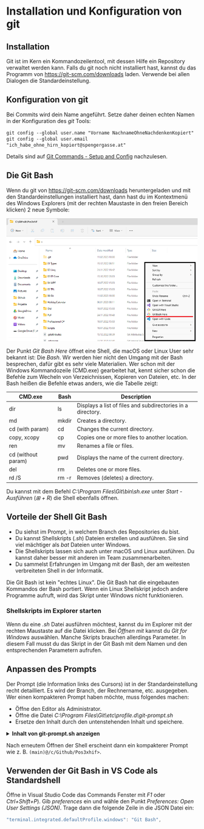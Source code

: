 # Installation und Konfiguration von git

## Installation

Git ist im Kern ein Kommandozeilentool, mit dessen Hilfe ein Repository verwaltet werden kann.
Falls du git noch nicht installiert hast, kannst du das Programm von https://git-scm.com/downloads
laden. Verwende bei allen Dialogen die Standardeinstellung.

## Konfiguration von git

Bei Commits wird dein Name angeführt. Setze daher deinen echten Namen in der Konfiguration des
*git* Tools:

```
git config --global user.name "Vorname NachnameOhneNachdenkenKopiert"
git config --global user.email "ich_habe_ohne_hirn_kopiert@spengergasse.at"
```

Details sind auf [Git Commands - Setup and Config](https://git-scm.com/book/en/v2/Appendix-C%3A-Git-Commands-Setup-and-Config) nachzulesen.

## Die Git Bash

Wenn du git von https://git-scm.com/downloads heruntergeladen und mit den Standardeinstellungen
installiert hast, dann hast du im Kontextmenü des Windows Explorers (mit der rechten Maustaste
in den freien Bereich klicken) 2 neue Symbole:

![](git_bash_1803.png)

Der Punkt *Git Bash Here* öffnet eine Shell, die macOS oder Linux User sehr bekannt ist: Die *Bash*.
Wir werden hier nicht den Umgang mit der Bash besprechen, dafür gibt es sehr viele Materialien.
Wer schon mit der Windows Kommandozeile (CMD.exe) gearbeitet hat, kennt sicher schon die Befehle
zum Wecheln von Verzeichnissen, Kopieren von Dateien, etc. In der Bash heißen die Befehle etwas
anders, wie die Tabelle zeigt:

| **CMD.exe**        | **Bash** | **Description**                                             |
| ------------------ | -------- | ----------------------------------------------------------- |
| dir                | ls       | Displays a list of files and subdirectories in a directory. |
| md                 | mkdir    | Creates a directory.                                        |
| cd (with param)    | cd       | Changes the current directory.                              |
| copy, xcopy        | cp       | Copies one or more files to another location.               |
| ren                | mv       | Renames a file or files.                                    |
| cd (without param) | pwd      | Displays the name of the current directory.                 |
| del                | rm       | Deletes one or more files.                                  |
| rd /S              | rm -r    | Removes (deletes) a directory.                              |

Du kannst mit dem Befehl *C:\Program Files\Git\bin\sh.exe* unter *Start - Ausführen* (*&#8862; + R*)
die Shell ebenfalls öffnen.

## Vorteile der Shell Git Bash

- Du siehst im Prompt, in welchem Branch des Repositories du bist.
- Du kannst Shellskripts (*.sh*) Dateien erstellen und ausführen. Sie sind viel mächtiger
  als *bat* Dateien unter Windows.
- Die Shellskripts lassen sich auch unter macOS und Linux ausführen. Du kannst daher besser mit
  anderen im Team zusammenarbeiten.
- Du sammelst Erfahrungen im Umgang mit der Bash, der am weitesten verbreiteten Shell in der Informatik.

Die Git Bash ist kein "echtes Linux". Die Git Bash hat die eingebauten Kommandos der
Bash portiert. Wenn ein Linux Shellskript jedoch andere Programme aufruft, wird das Skript unter
Windows nicht funktionieren.

### Shellskripts im Explorer starten

Wenn du eine *.sh* Datei ausführen möchtest, kannst du im Explorer mit der rechten Maustaste
auf die Datei klicken. Bei *Öffnen mit* kannst du *Git for Windows* auswählen. Manche Skripts
brauchen allerdings Parameter. In diesem Fall musst du das Skript in der Git Bash mit dem Namen
und den entsprechenden Parametern aufrufen.

## Anpassen des Prompts

Der Prompt (die Information links des Cursors) ist in der Standardeinstellung recht detailliert.
Es wird der Branch, der Rechnername, etc. ausgegeben. Wer einen kompakteren Prompt haben möchte,
muss folgendes machen:

- Öffne den Editor als Administrator.
- Öffne die Datei *C:\Program Files\Git\etc\profile.d\git-prompt.sh*
- Ersetze den Inhalt durch den untenstehenden Inhalt und speichere.

<details>
<summary><strong>Inhalt von git-prompt.sh anzeigen</strong></summary>

```bash
if test -f /etc/profile.d/git-sdk.sh
then
	TITLEPREFIX=SDK-${MSYSTEM#MINGW}
else
	TITLEPREFIX=$MSYSTEM
fi

if test -f ~/.config/git/git-prompt.sh
then
	. ~/.config/git/git-prompt.sh
else
	PS1='\[\033]0;$TITLEPREFIX:$PWD\007\]' # set window title
	PS1="$PS1"'\n'                 # new line
	if test -z "$WINELOADERNOEXEC"
	then
		GIT_EXEC_PATH="$(git --exec-path 2>/dev/null)"
		COMPLETION_PATH="${GIT_EXEC_PATH%/libexec/git-core}"
		COMPLETION_PATH="${COMPLETION_PATH%/lib/git-core}"
		COMPLETION_PATH="$COMPLETION_PATH/share/git/completion"
		if test -f "$COMPLETION_PATH/git-prompt.sh"
		then
			. "$COMPLETION_PATH/git-completion.bash"
			. "$COMPLETION_PATH/git-prompt.sh"
			PS1="$PS1"'\[\033[36m\]'  # change color to cyan
			PS1="$PS1"'`__git_ps1`'   # bash function
		fi
	fi
	PS1="$PS1"'@'
	PS1="$PS1"'\w'                 # current working directory
	PS1="$PS1"'>'                  # prompt: always $
	PS1="$PS1"'\[\033[0m\]'        # change color
fi

MSYS2_PS1="$PS1"               # for detection by MSYS2 SDK's bash.basrc

# Evaluate all user-specific Bash completion scripts (if any)
if test -z "$WINELOADERNOEXEC"
then
	for c in "$HOME"/bash_completion.d/*.bash
	do
		# Handle absence of any scripts (or the folder) gracefully
		test ! -f "$c" ||
		. "$c"
	done
fi
```
</details>

Nach erneutem Öffnen der Shell erscheint dann ein kompakterer Prompt wie z. B.
`(main)@/c/Github/Pos3xhif>`.

## Verwenden der Git Bash in VS Code als Standardshell

Öffne in Visual Studio Code das Commands Fenster mit *F1* oder *Ctrl+Shift+P*). Gib *preferences*
ein und wähle den Punkt *Preferences: Open User Settings (JSON)*. Trage dann die folgende Zeile in
die JSON Datei ein:

```javascript
"terminal.integrated.defaultProfile.windows": "Git Bash",
```

